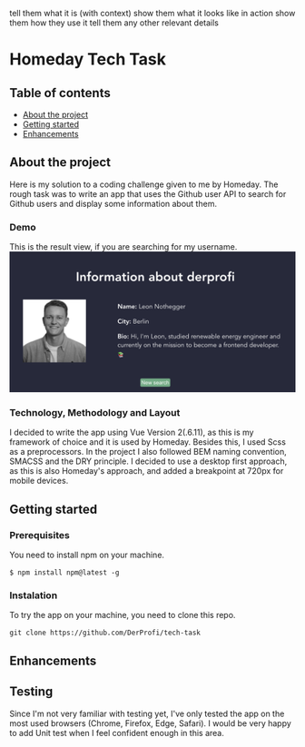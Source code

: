 tell them what it is (with context)
show them what it looks like in action
show them how they use it
tell them any other relevant details

# Homeday Tech Task
## Table of contents
* [About the project](#about)
* [Getting started](#started)
* [Enhancements](#enhancements)

## About the project <a name="about"></a>

Here is my solution to a coding challenge given to me by Homeday. The rough task was to write an app that uses the Github user API to search for Github users and display some information about them.

### Demo
This is the result view, if you are searching for my username.
![alt text](src/images/demo.png)

### Technology, Methodology and Layout

I decided to write the app using Vue Version 2(.6.11), as this is my framework of choice and it is used by Homeday. Besides this, I used Scss as a preprocessors.
In the project I also followed BEM naming convention, SMACSS and the DRY principle.
I decided to use a desktop first approach, as this is also Homeday's approach, and added a breakpoint at 720px for mobile devices.


## Getting started <a name="started"></a>
### Prerequisites
You need to install npm on your machine.
```
$ npm install npm@latest -g
```
### Instalation
To try the app on your machine, you need to clone this repo.
```
git clone https://github.com/DerProfi/tech-task
```

## Enhancements <a name="enhancements"></a>

## Testing
Since I'm not very familiar with testing yet, I've only tested the app on the most used browsers (Chrome, Firefox, Edge, Safari).
I would be very happy to add Unit test when I feel confident enough in this area.
